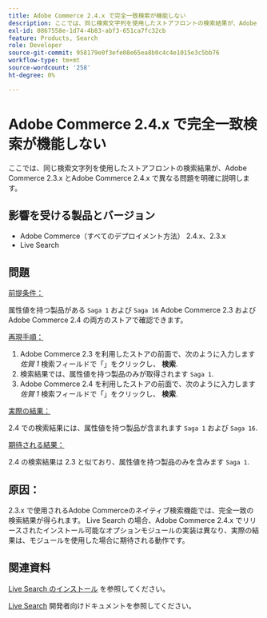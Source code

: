 ```yaml
---
title: Adobe Commerce 2.4.x で完全一致検索が機能しない
description: ここでは、同じ検索文字列を使用したストアフロントの検索結果が、Adobe Commerce 2.3.x とAdobe Commerce 2.4.x で異なる問題を明確に説明します。
exl-id: 0867558e-1d74-4b83-abf3-651ca7fc32cb
feature: Products, Search
role: Developer
source-git-commit: 958179e0f3efe08e65ea8b0c4c4e1015e3c5bb76
workflow-type: tm+mt
source-wordcount: '258'
ht-degree: 0%

---
```


# Adobe Commerce 2.4.x で完全一致検索が機能しない

ここでは、同じ検索文字列を使用したストアフロントの検索結果が、Adobe Commerce 2.3.x とAdobe Commerce 2.4.x で異なる問題を明確に説明します。

## 影響を受ける製品とバージョン

- Adobe Commerce（すべてのデプロイメント方法） 2.4.x、2.3.x
- Live Search

## 問題

<u>前提条件：</u>

属性値を持つ製品がある `Saga 1` および `Saga 16` Adobe Commerce 2.3 およびAdobe Commerce 2.4 の両方のストアで確認できます。

<u>再現手順：</u>

1. Adobe Commerce 2.3 を利用したストアの前面で、次のように入力します *佐賀 1* 検索フィールドで「」をクリックし、 **検索**.
1. 検索結果では、属性値を持つ製品のみが取得されます `Saga 1`.
1. Adobe Commerce 2.4 を利用したストアの前面で、次のように入力します *佐賀 1* 検索フィールドで「」をクリックし、 **検索**.

<u>実際の結果：</u>

2.4 での検索結果には、属性値を持つ製品が含まれます `Saga 1` および `Saga 16`.

<u>期待される結果：</u>

2.4 の検索結果は 2.3 と似ており、属性値を持つ製品のみを含みます `Saga 1`.

## 原因：

2.3.x で使用されるAdobe Commerceのネイティブ検索機能では、完全一致の検索結果が得られます。 Live Search の場合、Adobe Commerce 2.4.x でリリースされたインストール可能なオプションモジュールの実装は異なり、実際の結果は、モジュールを使用した場合に期待される動作です。

## 関連資料

[Live Search のインストール](https://experienceleague.adobe.com/docs/commerce-merchant-services/live-search/onboard/install.html) を参照してください。

[Live Search](https://devdocs.magento.com/live-search/overview.html?itm_source=devdocs&amp;itm_medium=search_page&amp;itm_campaign=federated_search&amp;itm_term=Live%20Search) 開発者向けドキュメントを参照してください。
